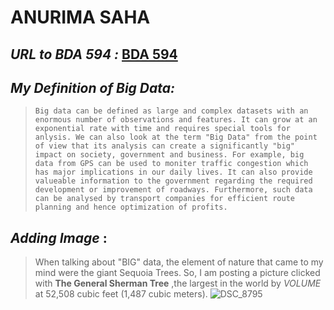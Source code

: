 # **ANURIMA SAHA**
##  _URL to BDA 594 :_ [BDA 594](https://sdsu.instructure.com/courses/141078)
## _My Definition of Big Data:_
> ``Big data can be defined as large and complex datasets with an enormous number of observations and features. It can grow at an exponential rate with time and requires special tools for anlysis. We can also look at the term "Big Data" from the point of view that its analysis can create a significantly "big" impact on society, government and business. For example, big data from GPS can be used to moniter traffic congestion which has major implications in our daily lives. It can also provide valueable information to the government regarding the required development or improvement of roadways. Furthermore, such data can be analysed by transport companies for efficient route planning and hence optimization of profits. ``
> 
## _Adding Image_ : 
> When talking about "BIG" data, the element of nature that came to my mind were the giant Sequoia Trees. So, I am posting a picture clicked with **The General Sherman Tree** ,the largest in the world by _VOLUME_ at 52,508 cubic feet (1,487 cubic meters).
![DSC_8795](https://github.com/anurima-saha/BDA594-AS/assets/142840970/6b490396-1180-4e83-9526-c4e3c1d3c74d)
